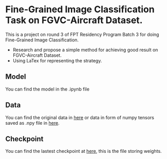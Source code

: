 # Fine-Grained Image Classification Task on FGVC-Aircraft Dataset.
This is a project on round 3 of FPT Residency Program Batch 3 for doing Fine-Grained Image Classification.
* Research and propose a simple method for achieving good result on FGVC-Aircraft Dataset.
* Using LaTex for representing the strategy.
## Model
You can find the model in the .ipynb file
## Data
You can find the original data in [here](https://www.robots.ox.ac.uk/~vgg/data/fgvc-aircraft/) or  data in form of numpy tensors saved as .npy file in [here](https://drive.google.com/drive/folders/1n63GsCG14HNCyIKdDHoPYPASL33qkSmI?usp=sharing).
## Checkpoint
You can find the lastest checkpoint at [here](https://drive.google.com/file/d/11NZ-gfLYpnE_ff9hBsAtEoePPZrZc88a/view?usp=sharing), this is the file storing weights.
